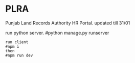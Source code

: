 # PLRA
Punjab Land Records Authority HR Portal. updated till 31/01


run python server. 
#python manage.py runserver

```
run client 
#npm i
then
#npm run dev
```
